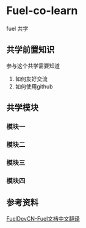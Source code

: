 # Fuel-co-learn
fuel 共学

## 共学前置知识

参与这个共学需要知道

1. 如何友好交流
2. 如何使用github

## 共学模块

### 模块一
### 模块二
### 模块三
### 模块四


## 参考资料

[FuelDevCN-Fuel文档中文翻译](https://docs.fueldev.xyz/docs/)
